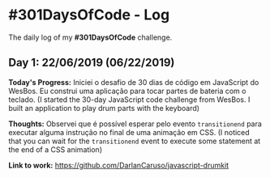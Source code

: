# #301DaysOfCode - Log
The daily log of my **#301DaysOfCode** challenge.

## Day 1: 22/06/2019 (06/22/2019)

**Today's Progress:**
Iniciei o desafio de 30 dias de código em JavaScript do WesBos. Eu construi uma aplicação para tocar partes de bateria com o teclado. (I started the 30-day JavaScript code challenge from WesBos. I built an application to play drum parts with the keyboard)

**Thoughts:**
Observei que é possível esperar pelo evento `transitionend` para executar alguma instrução no final de uma animação em CSS. (I noticed that you can wait for the `transitionend` event to execute some statement at the end of a CSS animation)

**Link to work:**
https://github.com/DarlanCaruso/javascript-drumkit



